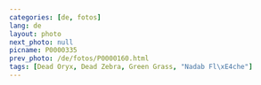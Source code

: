 ```yaml
---
categories: [de, fotos]
lang: de
layout: photo
next_photo: null
picname: P0000335
prev_photo: /de/fotos/P0000160.html
tags: [Dead Oryx, Dead Zebra, Green Grass, "Nadab Fl\xE4che"]
---
```

